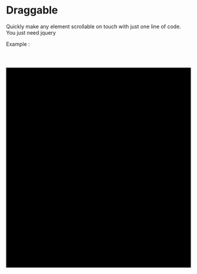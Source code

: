 
# Draggable
 Quickly make any element scrollable on touch with just one line of code.
 You just need jquery

 Example :

<pre><code>
<html>
  <div id='enhanced'>
  
  </div>
</html>

<style>
            #enhanced {
                 padding: 30px 30px 15px 30px;
          	     overflow:auto;/* this adds horizontal scroll*/
          	     background-color: #000;
          	     cursor: pointer;
          	     margin-bottom: 30px;
          	     width:90%;
          	     height:500px;
	          }
</style>



<script>
      $('#timeline').attachDragger();
</script>
</code></pre>

